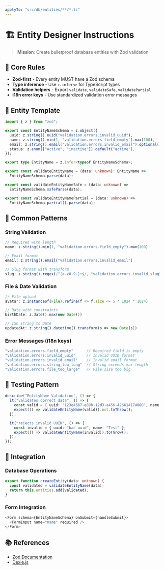 ```yaml
---
applyTo: "src/db/entities/**/*.ts"
---
```


# 🏗️ Entity Designer Instructions

> **Mission**: Create bulletproof database entities with Zod validation

## 📏 Core Rules

- **Zod-first** - Every entity MUST have a Zod schema  
- **Type inference** - Use `z.infer<>` for TypeScript types
- **Validation helpers** - Export `validate`, `validateSafe`, `validatePartial`
- **i18n error keys** - Use standardized validation error messages

## 🎯 Entity Template

```typescript
import { z } from "zod";

export const EntityNameSchema = z.object({
  uuid: z.string().uuid("validation.errors.invalid_uuid"),
  name: z.string().min(1, "validation.errors.field_empty").max(100),
  email: z.string().email("validation.errors.invalid_email").optional(),
  status: z.enum(["active", "inactive"]).default("active"),
});

export type EntityName = z.infer<typeof EntityNameSchema>;

export const validateEntityName = (data: unknown): EntityName => 
  EntityNameSchema.parse(data);

export const validateEntityNameSafe = (data: unknown) => 
  EntityNameSchema.safeParse(data);

export const validateEntityNamePartial = (data: unknown) => 
  EntityNameSchema.partial().parse(data);
```

## 🔧 Common Patterns

### String Validation
```typescript
// Required with length
name: z.string().min(1, "validation.errors.field_empty").max(100)

// Email format
email: z.string().email("validation.errors.invalid_email")

// Slug format with transform
slug: z.string().regex(/^[a-z0-9-]+$/, "validation.errors.invalid_slug").transform(s => s.toLowerCase())
```

### File & Date Validation
```typescript
// File upload
avatar: z.instanceof(File).refine(f => f.size <= 5 * 1024 * 1024)

// Date with constraints
birthDate: z.date().max(new Date())

// ISO string to Date
updatedAt: z.string().datetime().transform(s => new Date(s))
```

### Error Messages (i18n keys)
```typescript
"validation.errors.field_empty"      // Required field is empty
"validation.errors.invalid_uuid"     // Invalid UUID format
"validation.errors.invalid_email"    // Invalid email format
"validation.errors.string_too_long"  // String exceeds max length
"validation.errors.file_too_large"   // File size too big
```

## 🧪 Testing Pattern

```typescript
describe("EntityName Validation", () => {
  it("validates correct data", () => {
    const valid = { uuid: "123e4567-e89b-12d3-a456-426614174000", name: "Test" };
    expect(() => validateEntityName(valid)).not.toThrow();
  });

  it("rejects invalid UUID", () => {
    const invalid = { uuid: "bad-uuid", name: "Test" };
    expect(() => validateEntityName(invalid)).toThrow();
  });
});
```

## 🔗 Integration

### Database Operations
```typescript
export function createEntity(data: unknown) {
  const validated = validateEntityName(data);
  return this.entities.add(validated);
}
```

### Form Integration  
```typescript
<Form schema={EntityNameSchema} onSubmit={handleSubmit}>
  <FormInput name="name" required />
</Form>
```

## 📚 References

- [Zod Documentation](https://zod.dev/)
- [Dexie.js](https://dexie.org/docs/)
